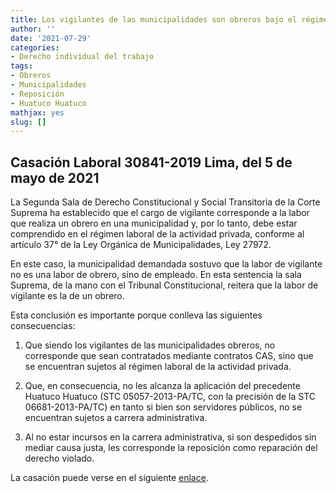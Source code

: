 ```yaml
---
title: Los vigilantes de las municipalidades son obreros bajo el régimen privado, por lo cual, no se les aplica el precedente Huatuco Huatuco pudiendo ser repuestos en caso de despido
author: ''
date: '2021-07-29'
categories:
- Derecho individual del trabajo
tags:
- Obreros
- Municipalidades
- Reposición
- Huatuco Huatuco
mathjax: yes
slug: []
---
```


## Casación Laboral 30841-2019 Lima, del 5 de mayo de 2021

La Segunda Sala de Derecho Constitucional y Social Transitoria de la Corte Suprema ha establecido que el cargo de vigilante corresponde a la labor que realiza un obrero en una municipalidad y, por lo tanto, debe estar comprendido en el régimen laboral de la actividad privada, conforme al artículo 37° de la Ley Orgánica de Municipalidades, Ley 27972.

En este caso, la municipalidad demandada sostuvo que la labor de vigilante no es una labor de obrero, sino de empleado. En esta sentencia la sala Suprema, de la mano con el Tribunal Constitucional, reitera que la labor de vigilante es la de un obrero.

Esta conclusión es importante porque conlleva las siguientes consecuencias:

1. Que siendo los vigilantes de las municipalidades obreros, no corresponde que sean contratados mediante contratos CAS, sino que se encuentran sujetos al régimen laboral de la actividad privada.

2. Que, en consecuencia, no les alcanza la aplicación del precedente Huatuco Huatuco (STC 05057-2013-PA/TC, con la precisión de la STC 06681-2013-PA/TC) en tanto si bien son servidores públicos, no se encuentran sujetos a carrera administrativa.

3. Al no estar incursos en la carrera administrativa, si son despedidos sin mediar causa justa, les corresponde la reposición como reparación del derecho violado.

La casación puede verse en el siguiente [enlace](https://drive.google.com/file/d/1jN5ZmOXSLmuNZpkP8ZlQcethlJgUVITf/view?usp=sharing).